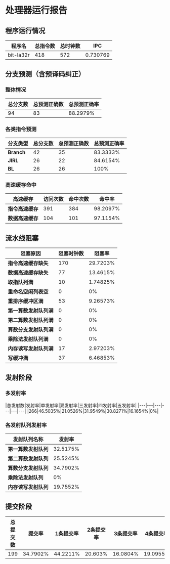 # 处理器运行报告
## 程序运行情况
|程序名|总指令数|总时钟数|IPC|
|---|---|---|---|
|bit-la32r|418|572|0.730769|

## 分支预测（含预译码纠正）
### 整体情况
|总分支数|总预测正确数|总预测正确率|
|---|---|---|
|94|83|88.2979%|

### 各类指令预测
|分支类型|总分支数|总预测正确数|总预测正确率|
|---|---|---|---|
|**Branch**| 42 | 35 | 83.3333%|
|**JIRL**| 26 | 22 | 84.6154%|
|**BL**| 26 | 26 | 100%|

### 高速缓存命中
|高速缓存|访问次数|命中次数|命中率|
|---|---|---|---|
|**指令高速缓存**| 391 | 384 | 98.2097%|
|**数据高速缓存**| 104 | 101 | 97.1154%|
## 流水线阻塞
|阻塞原因|阻塞时钟数|阻塞率|
|---|---|---|
|**指令高速缓存缺失**| 170 | 29.7203%|
|**数据高速缓存缺失**| 77 | 13.4615%|
|**取指队列满**| 10 | 1.74825%|
|**重命名空闲列表空**|0 | 0%|
|**重排序缓冲区满**|53 | 9.26573%|
|**第一算数发射队列满**|0 | 0%|
|**第二算数发射队列满**|0 | 0%|
|**算数分支发射队列满**|0 | 0%|
|**乘除法发射队列满**|0 | 0%|
|**内存读写发射队列满**|17 | 2.97203%|
|**写缓冲满**|37 | 6.46853%|

## 发射阶段
### 多发射率
|总发射数|发射率|单发射率|双发射率|三发射率|四发射率|五发射率|
|---|---|---|---|---|---|
|266|46.5035%|21.0526%|31.9549%|30.8271%|16.1654%|0%|

### 各发射队列发射率
|发射队列名称|发射率|
|---|---|
|**第一算数发射队列**|32.5175%|
|**第二算数发射队列**|25.5245%|
|**算数分支发射队列**|34.7902%|
|**乘除法发射队列**|0%|
|**内存读写发射队列**|19.7552%|

## 提交阶段
|总提交数|提交率|1条提交率|2条提交率|3条提交率|4条提交率|
|---|---|---|---|---|---|
|199|34.7902%|44.2211%|20.603%|16.0804%|19.0955%|
